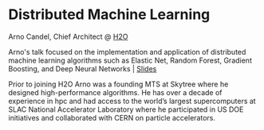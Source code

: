 **Distributed Machine Learning**
===================

Arno Candel, Chief Architect @ [H2O](http://h2o.ai)

Arno's talk focused on the implementation and application of distributed machine learning algorithms such as Elastic Net, Random Forest, Gradient Boosting, and Deep Neural Networks | [Slides](https://drive.google.com/file/d/0BwC1eSaTX5cZaTA4V0ZqbnRBVjQ/view?usp=sharing)

Prior to joining H2O Arno was a founding MTS at Skytree where he designed high-performance algorithms. He has over a decade of experience in hpc and had access to the world’s largest supercomputers at SLAC National Accelerator Laboratory where he participated in US DOE initiatives and collaborated with CERN on particle accelerators.